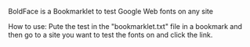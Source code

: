 BoldFace is a Bookmarklet to test Google Web fonts on any site

How to use:
  Pute the test in the "bookmarklet.txt" file in a bookmark and
  then go to a site you want to test the fonts on and click the link.
  